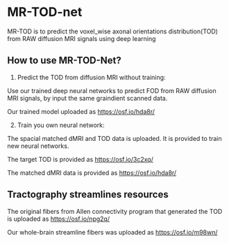 # MR-TOD-net
MR-TOD is to predict the voxel_wise axonal orientations distribution(TOD) from RAW diffusion MRI signals using deep learning

## How to use MR-TOD-Net?
1. Predict the TOD from diffusion MRI without training:

Use our trained deep neural networks to predict FOD from RAW diffusion MRI signals, by input the same graindient scanned data.

Our trained model uploaded as https://osf.io/hda8r/

2. Train you own neural network:

The spacial matched dMRI and TOD data is uploaded. It is provided to train new neural networks. 

The target TOD is provided as https://osf.io/3c2xq/

The matched dMRI data is provided as https://osf.io/hda8r/

## Tractography streamlines resources
The original fibers from Allen connectivity program that generated the TOD is uploaded as https://osf.io/npg2q/

Our whole-brain streamline fibers was uploaded as https://osf.io/m98wn/
